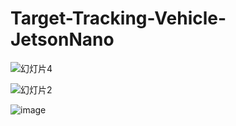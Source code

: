 # Target-Tracking-Vehicle-JetsonNano

![幻灯片4](/Users/lairunping/Desktop/intern/jj/Target-Tracking-JetsonNano/README.assets/幻灯片4-2292491.jpg)



![幻灯片2](/Users/lairunping/Desktop/intern/jj/Target-Tracking-JetsonNano/README.assets/幻灯片2-2292504.jpg)



![image](/Users/lairunping/Desktop/intern/jj/Target-Tracking-JetsonNano/README.assets/image.png)
